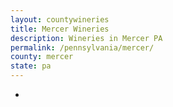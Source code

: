 ```yaml
---
layout: countywineries
title: Mercer Wineries
description: Wineries in Mercer PA
permalink: /pennsylvania/mercer/
county: mercer
state: pa
---
```

-
